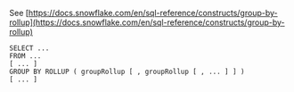 See [https://docs.snowflake.com/en/sql-reference/constructs/group-by-rollup](https://docs.snowflake.com/en/sql-reference/constructs/group-by-rollup)
```
SELECT ...
FROM ...
[ ... ]
GROUP BY ROLLUP ( groupRollup [ , groupRollup [ , ... ] ] )
[ ... ]
```
